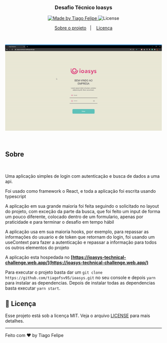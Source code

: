 <h3 align="center">
  Desafio Técnico Ioasys
</h3>

<p align="center">
  <a href="https://www.linkedin.com/in/tiago-felipe-sanches-vieira-457764139/r">
    <img alt="Made by Tiago Felipe" src="https://img.shields.io/badge/made%20by-Tiago%20Felipe-%2304D361">
  </a>

  <img alt="License" src="https://img.shields.io/badge/license-MIT-%2304D361">
</p>

<p align="center">
  <a href="">Sobre o projeto</a>&nbsp;&nbsp;&nbsp;|&nbsp;&nbsp;&nbsp;
  <a href="#memo-licença">Licença</a>
</p>


<br/>

![Aplication Demo](demo/demo.gif)

<br/>

## Sobre

<br/>
<p>Uma aplicação simples de login com autenticação e busca de dados a uma api.</p>

<p>Foi usado como framework o React, e toda a aplicação foi escrita usando typescript</p>

<p>A aplicação em sua grande maioria foi feita seguindo o solicitado no layout do projeto, com exceção da parte da busca, que foi feito um input de forma um pouco diferente, colocado dentro de um formulario, apenas por praticidade e para terminar o desafio em tempo hábil</p>

<p>A aplicação usa em sua maioria hooks, por exemplo, para repassar as informações do usuario e de token que retornam do login, foi usando um useContext para fazer a autenticação e repassar a informação para todos os outros elementos do projeto</p>

A aplicação esta hospedada no **[https://ioasys-technical-challenge.web.app/](https://ioasys-technical-challenge.web.app/)**


Para executar o projeto basta dar um `git clone https://github.com/tiagofsv95/ioasys.git` no seu console e depois `yarn` para instalar as dependencias. Depois de instalar todas as dependencias basta executar `yarn start`.

## :memo: Licença

Esse projeto está sob a licença MIT. Veja o arquivo [LICENSE](LICENSE) para mais detalhes.

---

Feito com ❤️ by Tiago Felipe
